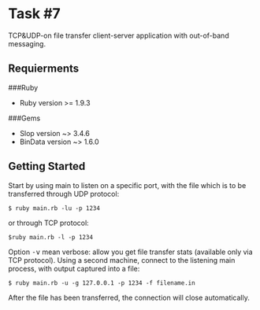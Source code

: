 Task #7
=======

TCP&UDP-on file transfer client-server application with out-of-band messaging.

Requierments
------------

###Ruby

* Ruby version >= 1.9.3

###Gems

* Slop version ~> 3.4.6
* BinData version ~> 1.6.0

Getting Started
---------------

Start by using main to listen on a specific port, with the file which is to be transferred through UDP protocol:

    $ ruby main.rb -lu -p 1234

or through TCP protocol:

    $ruby main.rb -l -p 1234

Option <tt>-v</tt> mean verbose: allow you get file transfer stats (available only via TCP protocol).
Using a second machine, connect to the listening main process, with output captured into a file:

    $ ruby main.rb -u -g 127.0.0.1 -p 1234 -f filename.in

After the file has been transferred, the connection will close automatically.